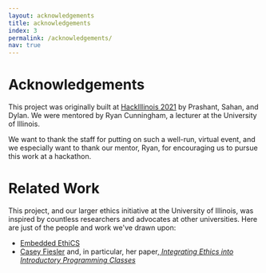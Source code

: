 ```yaml
---
layout: acknowledgements
title: acknowledgements
index: 3
permalink: /acknowledgements/
nav: true
---
```


# Acknowledgements

This project was originally built at [HackIllinois 2021](https://hackillinois.org/) by Prashant, Sahan, and Dylan. We
were mentored by Ryan Cunningham, a lecturer at the University of Illinois.

We want to thank the staff for putting on such a well-run, virtual event, and we
especially want to thank our mentor, Ryan, for encouraging us to
pursue this work at a hackathon.

# Related Work

This project, and our larger ethics initiative at the University of Illinois,
was inspired by countless researchers and advocates at other universities. Here
are just of the people and work we've drawn upon:

- [Embedded EthiCS](https://embeddedethics.seas.harvard.edu/)
- [Casey Fiesler](https://caseyfiesler.com/) and, in particular, her paper,[ _Integrating Ethics into Introductory Programming Classes_ ](https://cmci.colorado.edu/~cafi5706/SIGCSE2021_IntegratingEthics.pdf)
